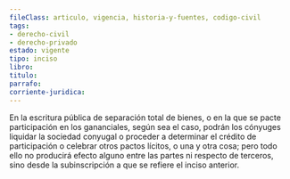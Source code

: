 ```yaml
---
fileClass: articulo, vigencia, historia-y-fuentes, codigo-civil
tags:
- derecho-civil
- derecho-privado
estado: vigente
tipo: inciso
libro:
titulo:
parrafo:
corriente-juridica:
---
```

En la escritura pública de separación total de bienes, o en la que se pacte participación en los gananciales, según sea el caso, podrán los cónyuges liquidar la sociedad conyugal o proceder a determinar el crédito de participación o celebrar otros pactos lícitos, o una y otra cosa; pero todo ello no producirá efecto alguno entre las partes ni respecto de terceros, sino desde la subinscripción a que se refiere el inciso anterior.